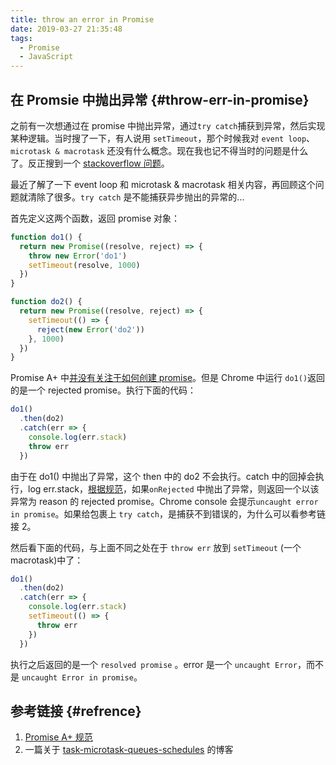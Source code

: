 ```yaml
---
title: throw an error in Promise
date: 2019-03-27 21:35:48
tags:
  - Promise
  - JavaScript
---
```


## 在 Promsie 中抛出异常 {#throw-err-in-promise}

之前有一次想通过在 promise 中抛出异常，通过`try catch`捕获到异常，然后实现某种逻辑。当时搜了一下，有人说用 `setTimeout`，那个时候我对 `event loop`、`microtask & macrotask` 还没有什么概念。现在我也记不得当时的问题是什么了。反正搜到一个 [stackoverflow 问题](https://stackoverflow.com/questions/30715367/why-can-i-not-throw-inside-a-promise-catch-handlerå)。

最近了解了一下 event loop 和 microtask & macrotask 相关内容，再回顾这个问题就清除了很多。`try catch` 是不能捕获异步抛出的异常的...

首先定义这两个函数，返回 promise 对象：

```js
function do1() {
  return new Promise((resolve, reject) => {
    throw new Error('do1')
    setTimeout(resolve, 1000)
  })
}

function do2() {
  return new Promise((resolve, reject) => {
    setTimeout(() => {
      reject(new Error('do2'))
    }, 1000)
  })
}
```

Promise A+ 中[并没有关注于如何创建 promise](https://promisesaplus.com/#point-5)。但是 Chrome 中运行 `do1()`返回的是一个 rejected promise。执行下面的代码：

```js
do1()
  .then(do2)
  .catch(err => {
    console.log(err.stack)
    throw err
  })
```

由于在 do1() 中抛出了异常，这个 then 中的 do2 不会执行。catch 中的回掉会执行，log err.stack，[根据规范](https://promisesaplus.com/#point-42)，如果`onRejected` 中抛出了异常，则返回一个以该异常为 reason 的 rejected promise。Chrome console 会提示`uncaught error in promise`。如果给包裹上 `try catch`，是捕获不到错误的，为什么可以看参考链接 2。

然后看下面的代码，与上面不同之处在于 `throw err` 放到 `setTimeout` (一个 macrotask)中了：

```js
do1()
  .then(do2)
  .catch(err => {
    console.log(err.stack)
    setTimeout(() => {
      throw err
    })
  })
```

执行之后返回的是一个 `resolved promise` 。error 是一个 `uncaught Error`，而不是 `uncaught Error in promise`。

## 参考链接 {#refrence}

1. [Promise A+ 规范](https://promisesaplus.com/)
2. 一篇关于 [task-microtask-queues-schedules](https://jakearchibald.com/2015/tasks-microtasks-queues-and-schedules/) 的博客

